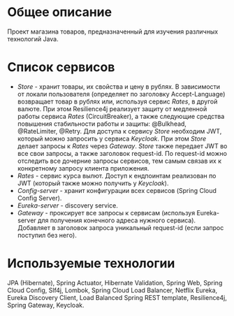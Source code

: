 # Общее описание
Проект магазина товаров, предназначенный для изучения различных технологий Java.

# Список сервисов
- *Store* - хранит товары, их свойства и цену в рублях. В зависимости от локали пользователя (определяет по заголовку Accept-Language) возвращает товар в рублях или, используя сервис *Rates*, в другой валюте. При этом Resilience4j реализует защиту от медленной работы сервиса *Rates* (CircuitBreaker), а также следующие средства повышения стабильности работы и защиты: @Bulkhead,  @RateLimiter, @Retry. Для доступа к сервису *Store* необходим JWT, который можно запросить у сервиса *Keycloak*. При этом *Store* делает запросы к *Rates* через *Gateway*. *Store* также передает JWT во все свои запросы, а также заголовок request-id. По request-id можно отследить все дочерние запросы сервисов, тем самым связав их к конкретному запросу клиента приложения.
- *Rates* - сервис курса вылют. Доступ к ендпоинтам реализован по JWT (который также можно получить у *Keycloak*).
- *Config-server* - хранит конфигурации всех сервисов (Spring Cloud Config Server).
- *Eureka-server* - discovery service.
- *Gateway* - проксирует все запросы к сервисам (используя Eureka-server для получения конечного адреса нужного сервиса). Добавляет в заголовок запроса уникальный request-id (если запрос поступил без него).

# Используемые технологии
JPA (Hibernate), Spring Actuator, Hibernate Validation, Spring Web, Spring Cloud Config, Slf4j, Lombok, Spring Cloud
 Load Balancer, Netflix Eureka, Eureka Discovery Client, Load Balanced Spring REST template, Resilience4j, Spring
  Gateway, Keycloak.